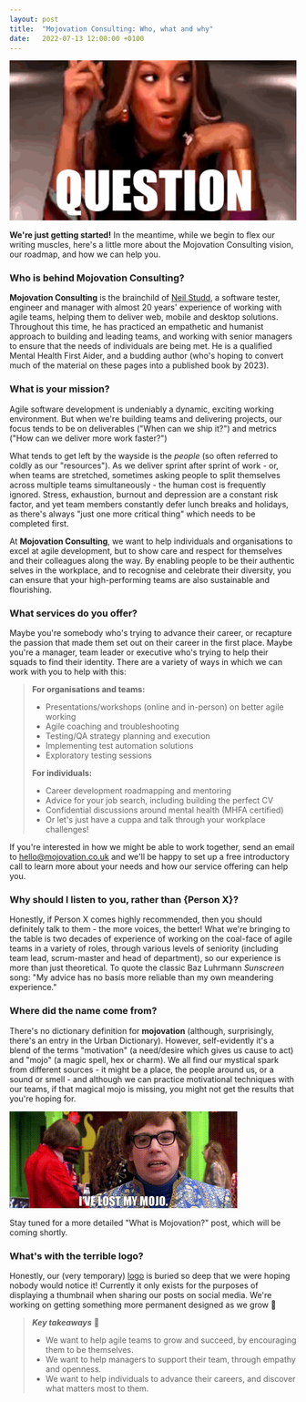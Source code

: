 ```yaml
---
layout: post
title:  "Mojovation Consulting: Who, what and why"
date:   2022-07-13 12:00:00 +0100
---
```


![Destiny's Child - Independent Women, Pt. 1 - "Question"](/assets/img/destinys-child-question.gif)

**We're just getting started!** In the meantime, while we begin to flex our writing muscles, here's a little more about the Mojovation Consulting vision, our roadmap, and how we can help you.

### Who is behind Mojovation Consulting?

**Mojovation Consulting** is the brainchild of <a href="https://www.neilstudd.com">Neil Studd</a>, a software tester, engineer and manager with almost 20 years' experience of working with agile teams, helping them to deliver web, mobile and desktop solutions. Throughout this time, he has practiced an empathetic and humanist approach to building and leading teams, and working with senior managers to ensure that the needs of individuals are being met. He is a qualified Mental Health First Aider, and a budding author (who's hoping to convert much of the material on these pages into a published book by 2023).

### What is your mission?

Agile software development is undeniably a dynamic, exciting working environment. But when we're building teams and delivering projects, our focus tends to be on deliverables ("When can we ship it?") and metrics ("How can we deliver more work faster?")

What tends to get left by the wayside is the _people_ (so often referred to coldly as our "resources"). As we deliver sprint after sprint of work - or, when teams are stretched, sometimes asking people to split themselves across multiple teams simultaneously - the human cost is frequently ignored. Stress, exhaustion, burnout and depression are a constant risk factor, and yet team members constantly defer lunch breaks and holidays, as there's always "just one more critical thing" which needs to be completed first.

At **Mojovation Consulting**, we want to help individuals and organisations to excel at agile development, but to show care and respect for themselves and their colleagues along the way. By enabling people to be their authentic selves in the workplace, and to recognise and celebrate their diversity, you can ensure that your high-performing teams are also sustainable and flourishing.

### What services do you offer?

Maybe you're somebody who's trying to advance their career, or recapture the passion that made them set out on their career in the first place. Maybe you're a manager, team leader or executive who's trying to help their squads to find their identity. There are a variety of ways in which we can work with you to help with this: 

> **For organisations and teams:**
> * Presentations/workshops (online and in-person) on better agile working
> * Agile coaching and troubleshooting
> * Testing/QA strategy planning and execution
> * Implementing test automation solutions
> * Exploratory testing sessions
> 
> **For individuals:**
> * Career development roadmapping and mentoring 
> * Advice for your job search, including building the perfect CV 
> * Confidential discussions around mental health (MHFA certified)
> * Or let's just have a cuppa and talk through your workplace challenges!

If you're interested in how we might be able to work together, send an email to <a href="mailto:hello@mojovation.co.uk">hello@mojovation.co.uk</a> and we'll be happy to set up a free introductory call to learn more about your needs and how our service offering can help you.

### Why should I listen to you, rather than {Person X}?

Honestly, if Person X comes highly recommended, then you should definitely talk to them - the more voices, the better! What we're bringing to the table is two decades of experience of working on the coal-face of agile teams in a variety of roles, through various levels of seniority (including team lead, scrum-master and head of department), so our experience is more than just theoretical. To quote the classic Baz Luhrmann _Sunscreen_ song: "My advice has no basis more reliable than my own meandering experience."

### Where did the name come from?

There's no dictionary definition for **mojovation** (although, surprisingly, there's an entry in the Urban Dictionary). However, self-evidently it's a blend of the terms "motivation" (a need/desire which gives us cause to act) and "mojo" (a magic spell, hex or charm). We all find our mystical spark from different sources - it might be a place, the people around us, or a sound or smell - and although we can practice motivational techniques with our teams, if that magical mojo is missing, you might not get the results that you're hoping for.

![Austin Powers has lost his mojo.](/assets/img/austin-mojo.gif)

Stay tuned for a more detailed "What is Mojovation?" post, which will be coming shortly.

### What's with the terrible logo?

Honestly, our (very temporary) [logo](/assets/img/temporary_logo.png) is buried so deep that we were hoping nobody would notice it! Currently it only exists for the purposes of displaying a thumbnail when sharing our posts on social media. We're working on getting something more permanent designed as we grow 🌱 

> **_Key takeaways_** 📝  
> * We want to help agile teams to grow and succeed, by encouraging them to be themselves.
> * We want to help managers to support their team, through empathy and openness.
> * We want to help individuals to advance their careers, and discover what matters most to them.